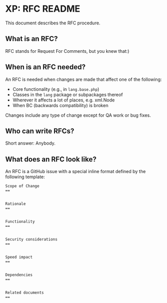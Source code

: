 XP: RFC README
========================================================================

This document describes the RFC procedure.

What is an RFC?
---------------
RFC stands for Request For Comments, but you knew that:)


When is an RFC needed?
----------------------
An RFC is needed when changes are made that affect one of the following:

* Core functionality (e.g., in `lang.base.php`)
* Classes in the `lang` package or subpackages thereof
* Wherever it affects a lot of places, e.g. xml.Node
* When BC (backwards compatibility) is broken

Changes include any type of change except for QA work or bug fixes.


Who can write RFCs?
-------------------
Short answer: Anybody. 


What does an RFC look like?
---------------------------
An RFC is a GitHub issue with a special inline format defined by the 
following template:

```
Scope of Change
==


Rationale
==


Functionality
==


Security considerations
==


Speed impact
==


Dependencies
==


Related documents
==
```
